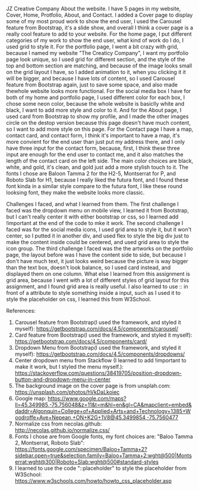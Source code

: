 JZ Creative Company
About the website.
I have 5 pages in my website, Cover, Home, Protfolio, About, and Contact. I added a Cover page to display some of my most proud work to show the end user, I used the Carousel feature from Bootstrap, it's a slide show, and overall I think a cover page is a really cool feature to add to your website. For the home page, I put different categories of my work to show the end user, what kind of work do I do, I used grid to style it. For the portfolio page, I went a bit crazy with grid, because I named my website "The Creaticy Company", I want my portfolio page look unique, so I used grid for different section, and the style of the top and bottom section are matching, and because of the image looks small on the grid layout I have, so I added animation to it, when you clicking it it will be bigger, and because I have lots of content, so I used Carousel feature from Bootstrap again, just to save some space, and also made thewhole website looks more functional. For the social media box I have for both of my home and portfolio page, I used different color for each box, I chose some neon color, because the whole website is basiclly white and black, I want to add more style and color to it. And for the About page, I used card from Bootstrap to show my profile, and I made the other images circle on the destop version because this page doesn't have much content, so I want to add more style on this page. For the Contact page I have a map, contact card, and contact form, I think it's important to have a map, it's more convient for the end user than just put my address there, and I only have three input for the contact form, because, first, I think these three input are enough for the end user to contact me, and it also matches the length of the contact card on the left side. 
The main color choices are black, white, and gold, it's clean, and gold just add a more stylish touch to it. The fonts I chose are Baloon Tamma 2 for the H2-5, Montserrat for P, and Roboto Slab for H1, because I really liked the futura font, and I found these font kinda in a similar style compare to the futura font, I like these round looksing font, they make the website looks more classic.

Challenges I faced, and what I learned from them.
The first challenge I faced was the dropdown menu on mobile view, I learned it from Bootstrap, but I can't really center it with either bootstrap or css, so I learned add !important at the end of the code to mke it work. The second challenge I faced was for the social media icons, I used grid area to style it, but it won't center, so I putted it in another div, and used flex to style the big div just to make the content inside could be centered, and used grid area to style the icon group. The third challenge I faced was the the artworks on the portfolio page, the layout before was I have the content side to side, but because I don't have much text, it just looks weird because the picture is way bigger than the text box, doesn't look balance, so I used card instead, and displayed them on one column. What else I learned from this assignment is grid area, because I went with a lot of different styles of grid layout for this assignment, and I found grid area is really useful. I also learned to use :: in front of a attribute to style something inside a input, such as I used it to style the placeholder on css, I learned this from W3School.

References:
1. Carousel feature from Bootstrap(I used the framework, and styled it myself): https://getbootstrap.com/docs/4.5/components/carousel/
2. Card feature from Bootstrap(I used the framework, and styled it myself): https://getbootstrap.com/docs/4.5/components/card/
3. Dropdown Menu from Bootstrap(I used the framework, and styled it myself): https://getbootstrap.com/docs/4.5/components/dropdowns/
4. Center dropdown menu from Stackflow (I learned to add !important to make it work, but I styled the menu myself.): https://stackoverflow.com/questions/38419705/position-dropdown-button-and-dropdown-menu-in-center
5. The background image on the cover page is from unsplah.com: https://unsplash.com/photos/hVkDaLkoiec
6. Google map: https://www.google.com/maps?ll=45.349985,-75.756048&z=11&t=m&hl=en&gl=CA&mapclient=embed&daddr=Algonquin+College+of+Applied+Arts+and+Technology+1385+Woodroffe+Ave+Nepean,+ON+K2G+1V8@45.3499854,-75.7560477
7. Normalize css from necolas.github: http://necolas.github.io/normalize.css/
8. Fonts I chose are from Google fonts, my font choices are: "Baloo Tamma 2, Montserrat, Roboto Slab": https://fonts.google.com/specimen/Baloo+Tamma+2?sidebar.open=true&selection.family=Baloo+Tamma+2:wght@500|Montserrat:wght@300|Roboto+Slab:wght@500#standard-styles
9. I learned to use the code "::placeholder" to style the placeholder from W3School: https://www.w3schools.com/howto/howto_css_placeholder.asp